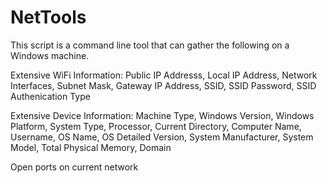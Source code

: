 # NetTools

This script is a command line tool that can gather the following on a Windows machine.

Extensive WiFi Information:
Public IP Addresss, Local IP Address, Network Interfaces, Subnet Mask, Gateway IP Address, SSID, SSID Password, SSID Authenication Type

Extensive Device Information: 
Machine Type, Windows Version, Windows Platform, System Type, Processor, Current Directory, Computer Name, Username, OS Name, OS Detailed Version, System Manufacturer, System Model, Total Physical Memory, Domain

Open ports on current network
